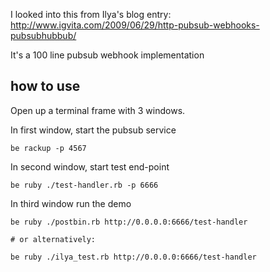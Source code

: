 I looked into this from Ilya's blog entry: http://www.igvita.com/2009/06/29/http-pubsub-webhooks-pubsubhubbub/

It's a 100 line pubsub webhook implementation

## how to use

Open up a terminal frame with 3 windows.

In first window, start the pubsub service

    be rackup -p 4567
    
In second window, start test end-point

    be ruby ./test-handler.rb -p 6666
    
In third window run the demo

    be ruby ./postbin.rb http://0.0.0.0:6666/test-handler
    
    # or alternatively:
    
    be ruby ./ilya_test.rb http://0.0.0.0:6666/test-handler
